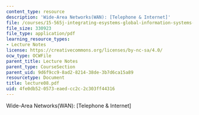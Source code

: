 ```yaml
---
content_type: resource
description: 'Wide-Area Networks(WAN): [Telephone & Internet]'
file: /courses/15-565j-integrating-esystems-global-information-systems-spring-2002/4fe0db520573eaedcc2c2c303ff44316_lecture08.pdf
file_size: 330923
file_type: application/pdf
learning_resource_types:
- Lecture Notes
license: https://creativecommons.org/licenses/by-nc-sa/4.0/
ocw_type: OCWFile
parent_title: Lecture Notes
parent_type: CourseSection
parent_uid: 9d6f9cc9-8ad2-8214-38de-3b7d6ca15a89
resourcetype: Document
title: lecture08.pdf
uid: 4fe0db52-0573-eaed-cc2c-2c303ff44316
---
```

Wide-Area Networks(WAN): [Telephone & Internet]